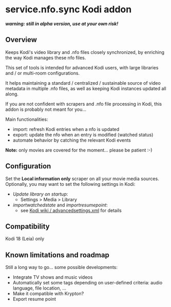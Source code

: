 # service.nfo.sync Kodi addon

***warning: still in alpha version, use at your own risk!***


## Overview
Keeps Kodi's video library and .nfo files closely synchronized, by enriching the way Kodi manages these nfo files.

This set of tools is intended for advanced Kodi users, with large libraries and / or multi-room configurations.

It helps maintaining a standard / centralized / sustainable source of video metadata in multiple .nfo files, as well as keeping Kodi instances updated all along.

If you are not confident with scrapers and .nfo file processing in Kodi, this addon is probably not meant for you...

Main functionalities:
 * import: refresh Kodi entries when a nfo is updated
 * export: update the nfo when an entry is modified (watched status)
 * automate behavior by catching the relevant Kodi events

**Note:** only movies are covered for the moment... please be patient :-)

## Configuration
Set the **Local information only** scraper on all your movie media sources.
Optionally, you may want to set the following settings in Kodi:
 * *Update library on startup*:
   * Settings > Media > Library
 * *importwatchedstate* and *importresumepoint*:
   * see [Kodi wiki / advancedsettings.xml](https://kodi.wiki/view/Advancedsettings.xml#videolibrary) for details


## Compatibility
Kodi 18 (Leia) only  

## Known limitations and roadmap
Still a long way to go... some possible developments:
 * Integrate TV shows and music videos
 * Automatically set some tags depending on user-defined criteria: audio language, file location, ...
 * Make it compatible with Krypton?
 * Export resume point
